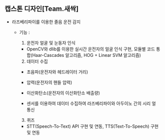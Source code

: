 ## 캡스톤 디자인[Team.새싹]
* 라즈베리파이를 이용한 졸음 운전 감지
  
  * 기능 :
    
    1) 운전자 얼굴 및 눈동자 인식 
      - OpenCV와 dlib를 이용한 실시간 운전자의 얼굴 인식 구현, 모듈별 코드 통합(Haar-Cascades 알고리즘, HOG + Linear SVM 알고리즘)
    
    2) 데이터 수집
      - 초음파(운전자와 헤드레이터 거리)
    
      -	압력(운전자의 핸들 압력)
    
      -	이산화탄소(운전자의 이산화탄소 배출량)
    
      -	센서를 이용하여 데이터 수집하여 라즈베리파이와 아두이노 간의 시리	얼 통신
    
    3) 퀴즈
    
      -	STT(Speech-To-Text) API 구현 및 연동, TTS(Text-To-Speech) 구현 및 	연동
